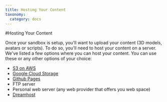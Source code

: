 ```yaml
---
title: Hosting Your Content
taxonomy:
  category: docs
---
```


#Hosting Your Content

Once your sandbox is setup, you'll want to upload your content (3D models, avatars or scripts). To do so, you'll need to host your content on a server. 
We've listed a few options where you can host your content. You can use these or any other options of your choice:

* [S3 on AWS](http://docs.aws.amazon.com/AmazonS3/latest/gsg/GetStartedWithS3.html)
* [Google Cloud Storage](https://cloud.google.com/storage/)
* [Github Pages](https://pages.github.com/)
* FTP server
* Personal web server (any web provider that offers you web space)
* [Dreamhost](https://help.dreamhost.com/hc/en-us/categories/202186687-Getting-Started)
